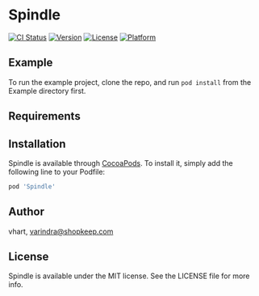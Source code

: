 # Spindle

[![CI Status](http://img.shields.io/travis/vhart/Spindle.svg?style=flat)](https://travis-ci.org/vhart/Spindle)
[![Version](https://img.shields.io/cocoapods/v/Spindle.svg?style=flat)](http://cocoapods.org/pods/Spindle)
[![License](https://img.shields.io/cocoapods/l/Spindle.svg?style=flat)](http://cocoapods.org/pods/Spindle)
[![Platform](https://img.shields.io/cocoapods/p/Spindle.svg?style=flat)](http://cocoapods.org/pods/Spindle)

## Example

To run the example project, clone the repo, and run `pod install` from the Example directory first.

## Requirements

## Installation

Spindle is available through [CocoaPods](http://cocoapods.org). To install
it, simply add the following line to your Podfile:

```ruby
pod 'Spindle'
```

## Author

vhart, varindra@shopkeep.com

## License

Spindle is available under the MIT license. See the LICENSE file for more info.
